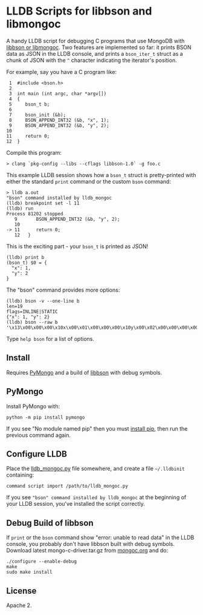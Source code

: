 LLDB Scripts for libbson and libmongoc 
======================================

A handy LLDB script for debugging C programs that use MongoDB with
[libbson or libmongoc](http://mongoc.org/). Two features are implemented so far:
it prints BSON data as JSON in the LLDB console, and prints a `bson_iter_t`
struct as a chunk of JSON with the `^` character indicating the iterator's
position.

For example, say you have a C program like:
    
     1  #include <bson.h>
     2  
     3  int main (int argc, char *argv[])
     4  {
     5     bson_t b;
     6  
     7     bson_init (&b);
     8     BSON_APPEND_INT32 (&b, "x", 1);
     9     BSON_APPEND_INT32 (&b, "y", 2);
    10     
    11     return 0;
    12  }

Compile this program:

    > clang `pkg-config --libs --cflags libbson-1.0` -g foo.c
 
This example LLDB session shows how a `bson_t` struct is pretty-printed with
either the standard `print` command or the custom `bson` command:

    > lldb a.out
    "bson" command installed by lldb_mongoc
    (lldb) breakpoint set -l 11
    (lldb) run
    Process 81202 stopped
       9   	   BSON_APPEND_INT32 (&b, "y", 2);
       10
    -> 11  	   return 0;
       12  	}

This is the exciting part - your `bson_t` is printed as JSON!

    (lldb) print b
    (bson_t) $0 = {
      "x": 1,
      "y": 2
    }

The "bson" command provides more options:

    (lldb) bson -v --one-line b
    len=19
    flags=INLINE|STATIC
    {"x": 1, "y": 2}
    (lldb) bson --raw b
    '\x13\x00\x00\x00\x10x\x00\x01\x00\x00\x00\x10y\x00\x02\x00\x00\x00\x00'

Type `help bson` for a list of options.

Install
-------

Requires [PyMongo](https://pypi.python.org/pypi/pymongo) and a build of
[libbson](http://mongoc.org/) with debug symbols.

## PyMongo

Install PyMongo with:

    python -m pip install pymongo

If you see "No module named pip" then you must
[install pip](https://pip.pypa.io/en/stable/installing/#installing-with-get-pip-py),
then run the previous command again.

## Configure LLDB

Place the [lldb_mongoc.py](https://raw.githubusercontent.com/ajdavis/lldb-mongoc/master/lldb_mongoc.py) file somewhere, and create a file `~/.lldbinit`
containing:

    command script import /path/to/lldb_mongoc.py

If you see `"bson" command installed by lldb_mongoc` at the beginning of your
LLDB session, you've installed the script correctly.

## Debug Build of libbson

If `print` or the `bson` command show "error: unable to read data" in the LLDB
console, you probably don't have libbson built with debug symbols.
Download latest mongo-c-driver.tar.gz from [mongoc.org](http://mongoc.org/) and
do:

    ./configure --enable-debug
    make
    sudo make install

License
-------

Apache 2.
